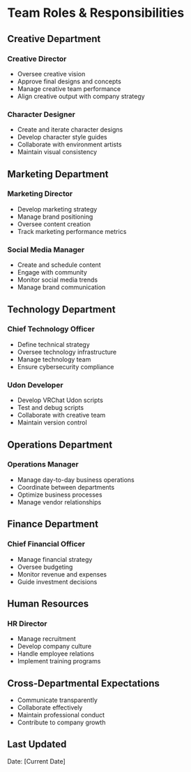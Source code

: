 # Team Roles & Responsibilities

## Creative Department
### Creative Director
- Oversee creative vision
- Approve final designs and concepts
- Manage creative team performance
- Align creative output with company strategy

### Character Designer
- Create and iterate character designs
- Develop character style guides
- Collaborate with environment artists
- Maintain visual consistency

## Marketing Department
### Marketing Director
- Develop marketing strategy
- Manage brand positioning
- Oversee content creation
- Track marketing performance metrics

### Social Media Manager
- Create and schedule content
- Engage with community
- Monitor social media trends
- Manage brand communication

## Technology Department
### Chief Technology Officer
- Define technical strategy
- Oversee technology infrastructure
- Manage technology team
- Ensure cybersecurity compliance

### Udon Developer
- Develop VRChat Udon scripts
- Test and debug scripts
- Collaborate with creative team
- Maintain version control

## Operations Department
### Operations Manager
- Manage day-to-day business operations
- Coordinate between departments
- Optimize business processes
- Manage vendor relationships

## Finance Department
### Chief Financial Officer
- Manage financial strategy
- Oversee budgeting
- Monitor revenue and expenses
- Guide investment decisions

## Human Resources
### HR Director
- Manage recruitment
- Develop company culture
- Handle employee relations
- Implement training programs

## Cross-Departmental Expectations
- Communicate transparently
- Collaborate effectively
- Maintain professional conduct
- Contribute to company growth

## Last Updated
Date: [Current Date]